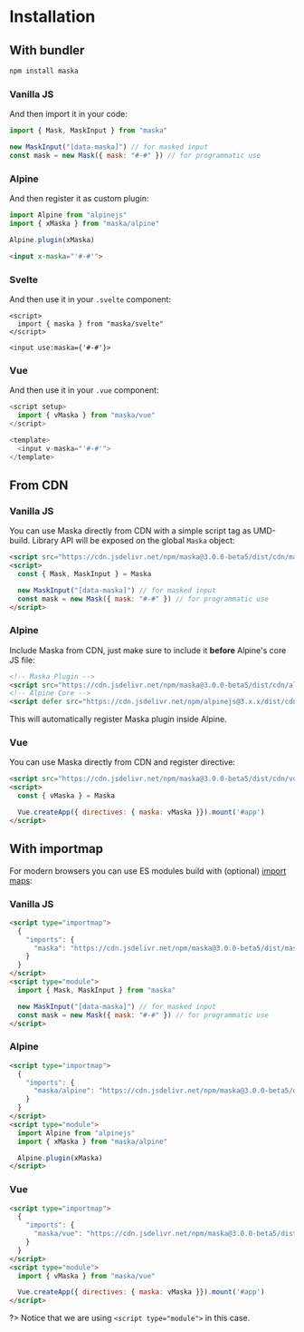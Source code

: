 # Installation

## With bundler

```sh
npm install maska
```

<!-- tabs:start -->
### **Vanilla JS**

And then import it in your code:

```js
import { Mask, MaskInput } from "maska"

new MaskInput("[data-maska]") // for masked input
const mask = new Mask({ mask: "#-#" }) // for programmatic use
```

### **Alpine**

And then register it as custom plugin:

```js
import Alpine from "alpinejs"
import { xMaska } from "maska/alpine"

Alpine.plugin(xMaska)
```

```html
<input x-maska="'#-#'">
```

### **Svelte**

And then use it in your `.svelte` component:

```svelte
<script>
  import { maska } from "maska/svelte"
</script>

<input use:maska={'#-#'}>
```

### **Vue**

And then use it in your `.vue` component:

```js
<script setup>
  import { vMaska } from "maska/vue"
</script>

<template>
  <input v-maska="'#-#'">
</template>
```
<!-- tabs:end -->


## From CDN

<!-- tabs:start -->
### **Vanilla JS**

You can use Maska directly from CDN with a simple script tag as UMD-build.
Library API will be exposed on the global `Maska` object:

```html
<script src="https://cdn.jsdelivr.net/npm/maska@3.0.0-beta5/dist/cdn/maska.js"></script>
<script>
  const { Mask, MaskInput } = Maska

  new MaskInput("[data-maska]") // for masked input
  const mask = new Mask({ mask: "#-#" }) // for programmatic use
</script>
```

### **Alpine**

Include Maska from CDN, just make sure to include it **before** Alpine's core JS file:

```html
<!-- Maska Plugin -->
<script src="https://cdn.jsdelivr.net/npm/maska@3.0.0-beta5/dist/cdn/alpine.js"></script>
<!-- Alpine Core -->
<script defer src="https://cdn.jsdelivr.net/npm/alpinejs@3.x.x/dist/cdn.min.js"></script>
```
This will automatically register Maska plugin inside Alpine.

### **Vue**

You can use Maska directly from CDN and register directive:

```html
<script src="https://cdn.jsdelivr.net/npm/maska@3.0.0-beta5/dist/cdn/vue.js"></script>
<script>
  const { vMaska } = Maska

  Vue.createApp({ directives: { maska: vMaska }}).mount('#app')
</script>
```
<!-- tabs:end -->


## With importmap

For modern browsers you can use ES modules build with (optional) [import maps](https://caniuse.com/import-maps):

<!-- tabs:start -->
### **Vanilla JS**

```html
<script type="importmap">
  {
    "imports": {
      "maska": "https://cdn.jsdelivr.net/npm/maska@3.0.0-beta5/dist/maska.mjs"
    }
  }
</script>
<script type="module">
  import { Mask, MaskInput } from "maska"

  new MaskInput("[data-maska]") // for masked input
  const mask = new Mask({ mask: "#-#" }) // for programmatic use
</script>
```

### **Alpine**

```html
<script type="importmap">
  {
    "imports": {
      "maska/alpine": "https://cdn.jsdelivr.net/npm/maska@3.0.0-beta5/dist/alpine.mjs"
    }
  }
</script>
<script type="module">
  import Alpine from "alpinejs"
  import { xMaska } from "maska/alpine"

  Alpine.plugin(xMaska)
</script>
```

### **Vue**

```html
<script type="importmap">
  {
    "imports": {
      "maska/vue": "https://cdn.jsdelivr.net/npm/maska@3.0.0-beta5/dist/vue.mjs"
    }
  }
</script>
<script type="module">
  import { vMaska } from "maska/vue"

  Vue.createApp({ directives: { maska: vMaska }}).mount('#app')
</script>
```
<!-- tabs:end -->

?> Notice that we are using `<script type="module">` in this case.
